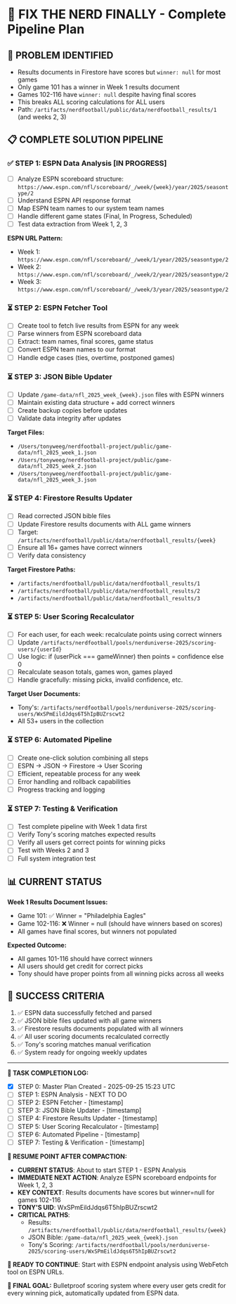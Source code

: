 # 🎯 FIX THE NERD FINALLY - Complete Pipeline Plan

## 🚨 PROBLEM IDENTIFIED
- Results documents in Firestore have scores but `winner: null` for most games
- Only game 101 has a winner in Week 1 results document
- Games 102-116 have `winner: null` despite having final scores
- This breaks ALL scoring calculations for ALL users
- Path: `/artifacts/nerdfootball/public/data/nerdfootball_results/1` (and weeks 2, 3)

## 📋 COMPLETE SOLUTION PIPELINE

### ✅ STEP 1: ESPN Data Analysis [IN PROGRESS]
- [ ] Analyze ESPN scoreboard structure: `https://www.espn.com/nfl/scoreboard/_/week/{week}/year/2025/seasontype/2`
- [ ] Understand ESPN API response format
- [ ] Map ESPN team names to our system team names
- [ ] Handle different game states (Final, In Progress, Scheduled)
- [ ] Test data extraction from Week 1, 2, 3

**ESPN URL Pattern:**
- Week 1: `https://www.espn.com/nfl/scoreboard/_/week/1/year/2025/seasontype/2`
- Week 2: `https://www.espn.com/nfl/scoreboard/_/week/2/year/2025/seasontype/2`
- Week 3: `https://www.espn.com/nfl/scoreboard/_/week/3/year/2025/seasontype/2`

### ⏳ STEP 2: ESPN Fetcher Tool
- [ ] Create tool to fetch live results from ESPN for any week
- [ ] Parse winners from ESPN scoreboard data
- [ ] Extract: team names, final scores, game status
- [ ] Convert ESPN team names to our format
- [ ] Handle edge cases (ties, overtime, postponed games)

### ⏳ STEP 3: JSON Bible Updater
- [ ] Update `/game-data/nfl_2025_week_{week}.json` files with ESPN winners
- [ ] Maintain existing data structure + add correct winners
- [ ] Create backup copies before updates
- [ ] Validate data integrity after updates

**Target Files:**
- `/Users/tonyweeg/nerdfootball-project/public/game-data/nfl_2025_week_1.json`
- `/Users/tonyweeg/nerdfootball-project/public/game-data/nfl_2025_week_2.json`
- `/Users/tonyweeg/nerdfootball-project/public/game-data/nfl_2025_week_3.json`

### ⏳ STEP 4: Firestore Results Updater
- [ ] Read corrected JSON bible files
- [ ] Update Firestore results documents with ALL game winners
- [ ] Target: `/artifacts/nerdfootball/public/data/nerdfootball_results/{week}`
- [ ] Ensure all 16+ games have correct winners
- [ ] Verify data consistency

**Target Firestore Paths:**
- `/artifacts/nerdfootball/public/data/nerdfootball_results/1`
- `/artifacts/nerdfootball/public/data/nerdfootball_results/2`
- `/artifacts/nerdfootball/public/data/nerdfootball_results/3`

### ⏳ STEP 5: User Scoring Recalculator
- [ ] For each user, for each week: recalculate points using correct winners
- [ ] Update `/artifacts/nerdfootball/pools/nerduniverse-2025/scoring-users/{userId}`
- [ ] Use logic: if (userPick === gameWinner) then points = confidence else 0
- [ ] Recalculate season totals, games won, games played
- [ ] Handle gracefully: missing picks, invalid confidence, etc.

**Target User Documents:**
- Tony's: `/artifacts/nerdfootball/pools/nerduniverse-2025/scoring-users/WxSPmEildJdqs6T5hIpBUZrscwt2`
- All 53+ users in the collection

### ⏳ STEP 6: Automated Pipeline
- [ ] Create one-click solution combining all steps
- [ ] ESPN → JSON → Firestore → User Scoring
- [ ] Efficient, repeatable process for any week
- [ ] Error handling and rollback capabilities
- [ ] Progress tracking and logging

### ⏳ STEP 7: Testing & Verification
- [ ] Test complete pipeline with Week 1 data first
- [ ] Verify Tony's scoring matches expected results
- [ ] Verify all users get correct points for winning picks
- [ ] Test with Weeks 2 and 3
- [ ] Full system integration test

## 📊 CURRENT STATUS

**Week 1 Results Document Issues:**
- Game 101: ✅ Winner = "Philadelphia Eagles"
- Game 102-116: ❌ Winner = null (should have winners based on scores)
- All games have final scores, but winners not populated

**Expected Outcome:**
- All games 101-116 should have correct winners
- All users should get credit for correct picks
- Tony should have proper points from all winning picks across all weeks

## 🎯 SUCCESS CRITERIA
1. ✅ ESPN data successfully fetched and parsed
2. ✅ JSON bible files updated with all game winners
3. ✅ Firestore results documents populated with all winners
4. ✅ All user scoring documents recalculated correctly
5. ✅ Tony's scoring matches manual verification
6. ✅ System ready for ongoing weekly updates

---

**📝 TASK COMPLETION LOG:**
- [x] STEP 0: Master Plan Created - 2025-09-25 15:23 UTC
- [ ] STEP 1: ESPN Analysis - NEXT TO DO
- [ ] STEP 2: ESPN Fetcher - [timestamp]
- [ ] STEP 3: JSON Bible Updater - [timestamp]
- [ ] STEP 4: Firestore Results Updater - [timestamp]
- [ ] STEP 5: User Scoring Recalculator - [timestamp]
- [ ] STEP 6: Automated Pipeline - [timestamp]
- [ ] STEP 7: Testing & Verification - [timestamp]

**🔄 RESUME POINT AFTER COMPACTION:**
- **CURRENT STATUS**: About to start STEP 1 - ESPN Analysis
- **IMMEDIATE NEXT ACTION**: Analyze ESPN scoreboard endpoints for Week 1, 2, 3
- **KEY CONTEXT**: Results documents have scores but winner=null for games 102-116
- **TONY'S UID**: WxSPmEildJdqs6T5hIpBUZrscwt2
- **CRITICAL PATHS**:
  - Results: `/artifacts/nerdfootball/public/data/nerdfootball_results/{week}`
  - JSON Bible: `/game-data/nfl_2025_week_{week}.json`
  - Tony's Scoring: `/artifacts/nerdfootball/pools/nerduniverse-2025/scoring-users/WxSPmEildJdqs6T5hIpBUZrscwt2`

**🎯 READY TO CONTINUE**: Start with ESPN endpoint analysis using WebFetch tool on ESPN URLs.

**🚀 FINAL GOAL:** Bulletproof scoring system where every user gets credit for every winning pick, automatically updated from ESPN data.